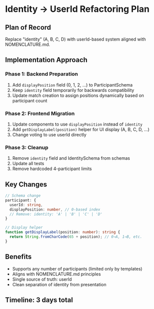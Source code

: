 # Identity → UserId Refactoring Plan

## Plan of Record

Replace "identity" (A, B, C, D) with userId-based system aligned with NOMENCLATURE.md.

## Implementation Approach

### Phase 1: Backend Preparation
1. Add `displayPosition` field (0, 1, 2, ...) to ParticipantSchema
2. Keep `identity` field temporarily for backwards compatibility
3. Update match creation to assign positions dynamically based on participant count

### Phase 2: Frontend Migration  
1. Update components to use `displayPosition` instead of `identity`
2. Add `getDisplayLabel(position)` helper for UI display (A, B, C, D, ...)
3. Change voting to use userId directly

### Phase 3: Cleanup
1. Remove `identity` field and IdentitySchema from schemas
2. Update all tests
3. Remove hardcoded 4-participant limits

## Key Changes

```typescript
// Schema change
participant: {
  userId: string,
  displayPosition: number, // 0-based index
  // Remove: identity: 'A' | 'B' | 'C' | 'D'
}

// Display helper
function getDisplayLabel(position: number): string {
  return String.fromCharCode(65 + position); // 0→A, 1→B, etc.
}
```

## Benefits
- Supports any number of participants (limited only by templates)
- Aligns with NOMENCLATURE.md principles
- Single source of truth: userId
- Clean separation of identity from presentation

## Timeline: 3 days total